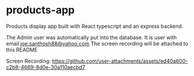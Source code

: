 # products-app
Products display app built with React typescript and an express backend. 

The Admin user was automatically put into the database. It is user with email joe.santhosh88@yahoo.com
The screen recording will be attached to this README

Screen Recording: 
https://github.com/user-attachments/assets/ed40a600-c2b8-4669-8d0e-30a110aecbd7

